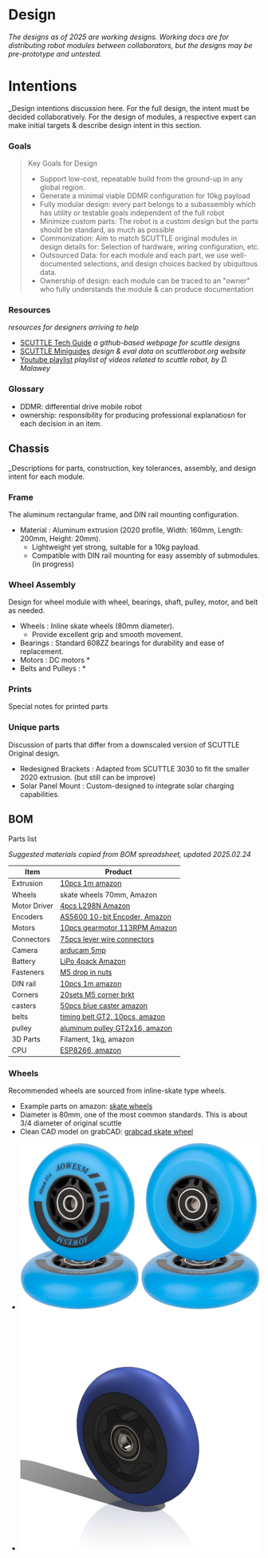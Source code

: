 # Design
_The designs as of 2025 are working designs.  Working docs are for distributing robot modules between collaborators, but the designs may be pre-prototype and untested._

# Intentions
_Design intentions discussion here.  For the full design, the intent must be decided collaboratively.  For the design of modules, a respective expert can make initial targets & describe design intent in this section.

### Goals

> Key Goals for Design
>
> * Support low-cost, repeatable build from the ground-up in any global region.
> * Generate a minimal viable DDMR configuration for 10kg payload
> * Fully modular design: every part belongs to a subassembly which has utility or testable goals independent of the full robot
> * Minimize custom parts: The robot is a custom design but the parts should be standard, as much as possible
> * Commonization:  Aim to match SCUTTLE original modules in design details for: Selection of hardware, wiring configuration, etc.
> * Outsourced Data: for each module and each part, we use well-documented selections, and design choices backed by ubiquitous data.
> * Ownership of design: each module can be traced to an "owner" who fully understands the module & can produce documentation
> 

### Resources
_resources for designers arriving to help_

* [SCUTTLE Tech Guide](https://qr.net/scuttleproject) _a github-based webpage for scuttle designs_
* [SCUTTLE Miniguides](https://scuttlerobot.org/resources) _design & eval data on scuttlerobot.org website_
* [Youtube playlist](https://www.youtube.com/playlist?list=PLHkrnCQ5sDmdyelgZAIN76-Y_Tug1E4Ug) _playlist of videos related to scuttle robot, by D. Malawey_

### Glossary

* DDMR: differential drive mobile robot
* ownership: responsibility for producing professional explanatiosn for each decision in an item.


## Chassis
_Descriptions for parts, construction, key tolerances, assembly, and design intent for each module.

### Frame
The aluminum rectangular frame, and DIN rail mounting configuration.

* Material : Aluminum extrusion (2020 profile, Width: 160mm, Length: 200mm, Height: 20mm).
  * Lightweight yet strong, suitable for a 10kg payload.
  * Compatible with DIN rail mounting for easy assembly of submodules. (in progress)

### Wheel Assembly
Design for wheel module with wheel, bearings, shaft, pulley, motor, and belt as needed.

* Wheels : Inline skate wheels (80mm diameter).
  * Provide excellent grip and smooth movement.
* Bearings : Standard 608ZZ bearings for durability and ease of replacement.
* Motors : DC motors
  * 
* Belts and Pulleys :
  * 
### Prints
Special notes for printed parts

### Unique parts
Discussion of parts that differ from a downscaled version of SCUTTLE Original design.

* Redesigned Brackets : Adapted from SCUTTLE 3030 to fit the smaller 2020 extrusion. (but still can be improve)
* Solar Panel Mount : Custom-designed to integrate solar charging capabilities.

## BOM
Parts list

_Suggested materials copied from BOM spreadsheet, updated 2025.02.24_

| Item         | Product                                                                                                                |
| ------------ | ---------------------------------------------------------------------------------------------------------------------- |
| Extrusion    | [10pcs 1m amazon](https://www.amazon.com/Aluminum-Extrusion-European-Standard-Anodized/dp/B08PQPK379)                  |
| Wheels       | skate wheels 70mm, Amazon                                                                                              |
| Motor Driver | [4pcs L298N Amazon](https://www.amazon.com/HiLetgo-Controller-Stepper-H-Bridge-Mega2560/dp/B07BK1QL5T)                 |
| Encoders     | [AS5600 10-bit Encoder, Amazon](https://www.amazon.com/Magnetic-Encoder-Induction-Measurement-Precision/dp/B097QNG1CN) |
| Motors       | [10pcs gearmotor 113RPM Amazon](https://www.amazon.com/DC-Gear-Motor-Planetary-Industrial/dp/B07XMFLSPB)               |
| Connectors   | [75pcs lever wire connectors](https://www.amazon.com/dp/B08HXXWLT8)                                                    |
| Camera       | [arducam 5mp](https://www.amazon.com/Arducam-Megapixels-Sensor-OV5647-Raspberry/dp/B012V1HEP4)                         |
| Battery      | [LiPo 4pack Amazon](https://www.amazon.com/Tattu-Packs-450mAh-7-4V-Battery/dp/B07K18DJG5)                              |
| Fasteners    | [M5 drop in nuts](https://www.amazon.com/Fastener-Nickel-Plated-Sliding-Aluminum-Profile/dp/B086MKNYDS)                |
| DIN rail     | [10pcs 1m amazon](https://www.amazon.com/Aluminum-Professionals-Hardware-Components-Mounting/dp/B088FFHCDC)            |
| Corners      | [20sets M5 corner brkt](https://www.amazon.com/Aluminum-Profile-Connector-Bracket-Accessories/dp/B0855V2JV3)           |
| casters      | [50pcs blue caster amazon](https://www.amazon.com/dp/B07D2GWL2T)                                                       |
| belts        | [timing belt GT2, 10pcs, amazon](https://www.amazon.com/3Dman-Timing-Closed-Rubber-Printer/dp/B07V6N32B1)              |
| pulley       | [aluminum pulley GT2x16, amazon](https://www.amazon.com/Saiper-Aluminum-Synchronous-Compatible-Printer/dp/B07M9FT3H1)  |
| 3D Parts     | Filament, 1kg, amazon                                                                                                  |
| CPU          | [ESP8266, amazon](https://www.amazon.com/HiLetgo-Internet-Development-Wireless-Micropython/dp/B081CSJV2V)              |

### Wheels

Recommended wheels are sourced from inline-skate type wheels.  
* Example parts on amazon: [skate wheels](https://www.amazon.com/dp/B08CT98HFB)
* Diameter is 80mm, one of the most common standards.  This is about 3/4 diameter of original scuttle
* Clean CAD model on grabCAD: [grabcad skate wheel](https://grabcad.com/library/skatewheel-1)
  
- ![skate wheel products](img/img_skateWheel.jpg)
- ![skate wheel CAD model](img/img_skateWheel2.jpg)
